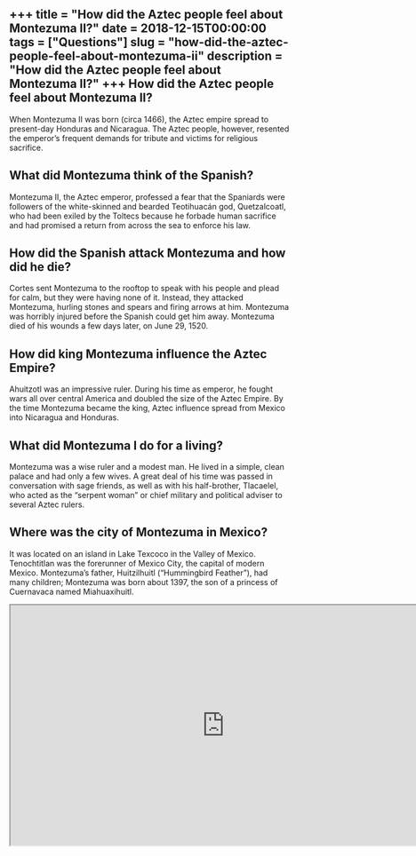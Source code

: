 +++
title = "How did the Aztec people feel about Montezuma II?"
date = 2018-12-15T00:00:00
tags = ["Questions"]
slug = "how-did-the-aztec-people-feel-about-montezuma-ii"
description = "How did the Aztec people feel about Montezuma II?"
+++
How did the Aztec people feel about Montezuma II?
-------------------------------------------------

When Montezuma II was born (circa 1466), the Aztec empire spread to present-day Honduras and Nicaragua. The Aztec people, however, resented the emperor’s frequent demands for tribute and victims for religious sacrifice.

What did Montezuma think of the Spanish?
----------------------------------------

Montezuma II, the Aztec emperor, professed a fear that the Spaniards were followers of the white-skinned and bearded Teotihuacán god, Quetzalcoatl, who had been exiled by the Toltecs because he forbade human sacrifice and had promised a return from across the sea to enforce his law.

How did the Spanish attack Montezuma and how did he die?
--------------------------------------------------------

Cortes sent Montezuma to the rooftop to speak with his people and plead for calm, but they were having none of it. Instead, they attacked Montezuma, hurling stones and spears and firing arrows at him. Montezuma was horribly injured before the Spanish could get him away. Montezuma died of his wounds a few days later, on June 29, 1520.

How did king Montezuma influence the Aztec Empire?
--------------------------------------------------

Ahuitzotl was an impressive ruler. During his time as emperor, he fought wars all over central America and doubled the size of the Aztec Empire. By the time Montezuma became the king, Aztec influence spread from Mexico into Nicaragua and Honduras.

What did Montezuma I do for a living?
-------------------------------------

Montezuma was a wise ruler and a modest man. He lived in a simple, clean palace and had only a few wives. A great deal of his time was passed in conversation with sage friends, as well as with his half-brother, Tlacaelel, who acted as the “serpent woman” or chief military and political adviser to several Aztec rulers.

Where was the city of Montezuma in Mexico?
------------------------------------------

It was located on an island in Lake Texcoco in the Valley of Mexico. Tenochtitlan was the forerunner of Mexico City, the capital of modern Mexico. Montezuma’s father, Huitzilhuitl (“Hummingbird Feather”), had many children; Montezuma was born about 1397, the son of a princess of Cuernavaca named Miahuaxihuitl.

<iframe allow="accelerometer; autoplay; clipboard-write; encrypted-media; gyroscope; picture-in-picture" allowfullscreen="" class="__youtube_prefs__  epyt-is-override  no-lazyload" data-no-lazy="1" data-origheight="433" data-origwidth="770" data-skipgform_ajax_framebjll="" height="433" id="_ytid_81788" loading="lazy" src="https://www.youtube.com/embed/fmHVqb6t__8?enablejsapi=1&autoplay=0&cc_load_policy=0&cc_lang_pref=&iv_load_policy=1&loop=0&modestbranding=0&rel=1&fs=1&playsinline=0&autohide=2&theme=dark&color=red&controls=1&" title="YouTube player" width="770"></iframe>